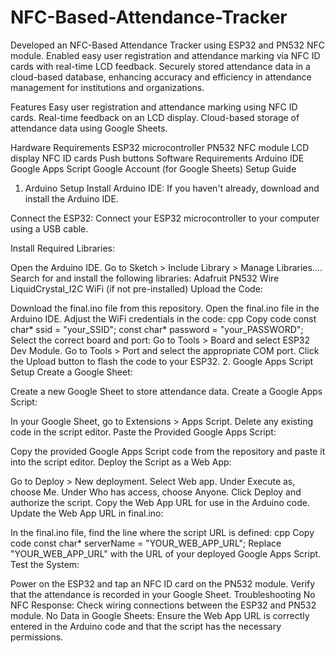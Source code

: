 # NFC-Based-Attendance-Tracker
 Developed an NFC-Based Attendance Tracker using ESP32 and PN532 NFC module. Enabled easy user registration and attendance marking via NFC ID cards with real-time LCD feedback. Securely stored attendance data in a cloud-based database, enhancing accuracy and efficiency in attendance management for institutions and organizations.

 
Features
Easy user registration and attendance marking using NFC ID cards.
Real-time feedback on an LCD display.
Cloud-based storage of attendance data using Google Sheets.

Hardware Requirements
ESP32 microcontroller
PN532 NFC module
LCD display
NFC ID cards
Push buttons
Software Requirements
Arduino IDE
Google Apps Script
Google Account (for Google Sheets)
Setup Guide
1. Arduino Setup
Install Arduino IDE: If you haven't already, download and install the Arduino IDE.

Connect the ESP32: Connect your ESP32 microcontroller to your computer using a USB cable.

Install Required Libraries:

Open the Arduino IDE.
Go to Sketch > Include Library > Manage Libraries....
Search for and install the following libraries:
Adafruit PN532
Wire
LiquidCrystal_I2C
WiFi (if not pre-installed)
Upload the Code:

Download the final.ino file from this repository.
Open the final.ino file in the Arduino IDE.
Adjust the WiFi credentials in the code:
cpp
Copy code
const char* ssid = "your_SSID";
const char* password = "your_PASSWORD";
Select the correct board and port:
Go to Tools > Board and select ESP32 Dev Module.
Go to Tools > Port and select the appropriate COM port.
Click the Upload button to flash the code to your ESP32.
2. Google Apps Script Setup
Create a Google Sheet:

Create a new Google Sheet to store attendance data.
Create a Google Apps Script:

In your Google Sheet, go to Extensions > Apps Script.
Delete any existing code in the script editor.
Paste the Provided Google Apps Script:

Copy the provided Google Apps Script code from the repository and paste it into the script editor.
Deploy the Script as a Web App:

Go to Deploy > New deployment.
Select Web app.
Under Execute as, choose Me.
Under Who has access, choose Anyone.
Click Deploy and authorize the script.
Copy the Web App URL for use in the Arduino code.
Update the Web App URL in final.ino:

In the final.ino file, find the line where the script URL is defined:
cpp
Copy code
const char* serverName = "YOUR_WEB_APP_URL";
Replace "YOUR_WEB_APP_URL" with the URL of your deployed Google Apps Script.
Test the System:

Power on the ESP32 and tap an NFC ID card on the PN532 module.
Verify that the attendance is recorded in your Google Sheet.
Troubleshooting
No NFC Response: Check wiring connections between the ESP32 and PN532 module.
No Data in Google Sheets: Ensure the Web App URL is correctly entered in the Arduino code and that the script has the necessary permissions.
